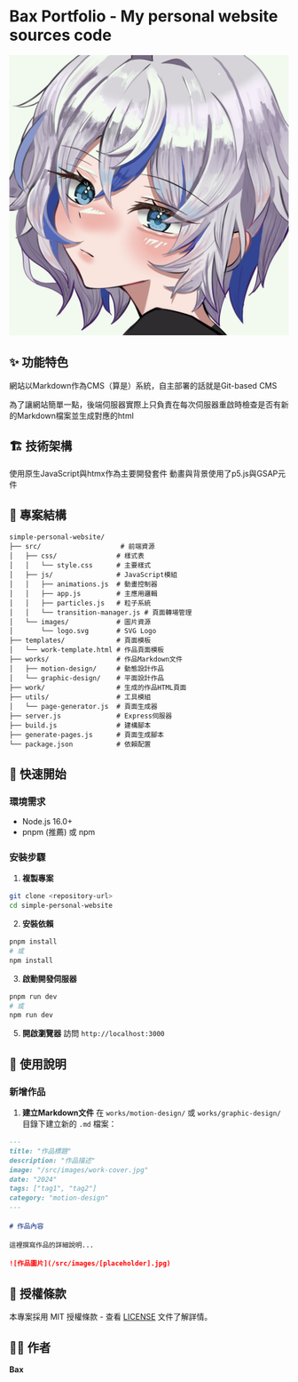 # Bax Portfolio - My personal website sources code

![Portfolio Preview](src/images/header.jpg)

## ✨ 功能特色

網站以Markdown作為CMS（算是）系統，自主部署的話就是Git-based CMS

為了讓網站簡單一點，後端伺服器實際上只負責在每次伺服器重啟時檢查是否有新的Markdown檔案並生成對應的html

## 🏗 技術架構

使用原生JavaScript與htmx作為主要開發套件
動畫與背景使用了p5.js與GSAP元件

## 📂 專案結構

```
simple-personal-website/
├── src/                    # 前端資源
│   ├── css/               # 樣式表
│   │   └── style.css      # 主要樣式
│   ├── js/                # JavaScript模組
│   │   ├── animations.js  # 動畫控制器
│   │   ├── app.js         # 主應用邏輯
│   │   ├── particles.js   # 粒子系統
│   │   └── transition-manager.js # 頁面轉場管理
│   └── images/            # 圖片資源
│       └── logo.svg       # SVG Logo
├── templates/             # 頁面模板
│   └── work-template.html # 作品頁面模板
├── works/                 # 作品Markdown文件
│   ├── motion-design/     # 動態設計作品
│   └── graphic-design/    # 平面設計作品
├── work/                  # 生成的作品HTML頁面
├── utils/                 # 工具模組
│   └── page-generator.js  # 頁面生成器
├── server.js              # Express伺服器
├── build.js               # 建構腳本
├── generate-pages.js      # 頁面生成腳本
└── package.json           # 依賴配置
```

## 🚀 快速開始

### **環境需求**
- Node.js 16.0+
- pnpm (推薦) 或 npm

### **安裝步驟**

1. **複製專案**
```bash
git clone <repository-url>
cd simple-personal-website
```

2. **安裝依賴**
```bash
pnpm install
# 或
npm install
```

3. **啟動開發伺服器**
```bash
pnpm run dev
# 或
npm run dev
```

5. **開啟瀏覽器**
訪問 `http://localhost:3000`

## 📝 使用說明

### **新增作品**

1. **建立Markdown文件**
在 `works/motion-design/` 或 `works/graphic-design/` 目錄下建立新的 `.md` 檔案：

```markdown
---
title: "作品標題"
description: "作品描述"
image: "/src/images/work-cover.jpg"
date: "2024"
tags: ["tag1", "tag2"]
category: "motion-design"
---

# 作品內容

這裡撰寫作品的詳細說明...

![作品圖片](/src/images/[placeholder].jpg)
```


## 📄 授權條款

本專案採用 MIT 授權條款 - 查看 [LICENSE](LICENSE) 文件了解詳情。

## 👨‍💻 作者

**Bax**